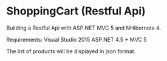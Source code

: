 # ShoppingCart (Restful Api)

Building a Restful Api with ASP.NET MVC 5 and NHibernate 4.

Requirements:
Visual Studio 2015
ASP.NET 4.5 + MVC 5

The list of products will be displayed in json format.
